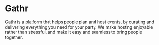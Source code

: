 # Gathr

Gathr is a platform that helps people plan and host events, by curating and delivering everything you need for your party. We make hosting enjoyable rather than stressful, and make it easy and seamless to bring people together.
